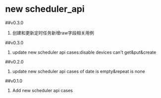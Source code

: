 new scheduler_api
==========
##v0.3.0
1. 创建和更新定时任务新增raw字段相关用例

##v0.3.0
1. update new scheduler api cases:disable devices can't get&put&create

##v0.2.0
1. update new scheduler api cases of date is empty&repeat is none

##v0.1.0

1. Add new scheduler api cases

